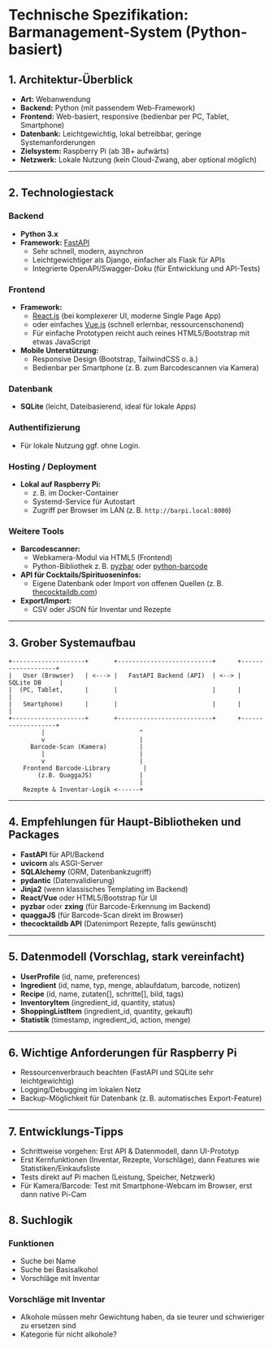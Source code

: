 # Technische Spezifikation: Barmanagement-System (Python-basiert)

## 1. Architektur-Überblick

- **Art:** Webanwendung
- **Backend:** Python (mit passendem Web-Framework)
- **Frontend:** Web-basiert, responsive (bedienbar per PC, Tablet, Smartphone)
- **Datenbank:** Leichtgewichtig, lokal betreibbar, geringe Systemanforderungen
- **Zielsystem:** Raspberry Pi (ab 3B+ aufwärts)
- **Netzwerk:** Lokale Nutzung (kein Cloud-Zwang, aber optional möglich)

---

## 2. Technologiestack

### Backend

- **Python 3.x**
- **Framework:** [FastAPI](https://fastapi.tiangolo.com/)
  - Sehr schnell, modern, asynchron
  - Leichtgewichtiger als Django, einfacher als Flask für APIs
  - Integrierte OpenAPI/Swagger-Doku (für Entwicklung und API-Tests)

### Frontend

- **Framework:**
  - [React.js](https://react.dev/) (bei komplexerer UI, moderne Single Page App)
  - oder einfaches [Vue.js](https://vuejs.org/) (schnell erlernbar, ressourcenschonend)
  - Für einfache Prototypen reicht auch reines HTML5/Bootstrap mit etwas JavaScript
- **Mobile Unterstützung:**
  - Responsive Design (Bootstrap, TailwindCSS o. ä.)
  - Bedienbar per Smartphone (z. B. zum Barcodescannen via Kamera)

### Datenbank

- **SQLite** (leicht, Dateibasierend, ideal für lokale Apps)

### Authentifizierung

- Für lokale Nutzung ggf. ohne Login.


### Hosting / Deployment

- **Lokal auf Raspberry Pi:**
  - z. B. im Docker-Container
  - Systemd-Service für Autostart
  - Zugriff per Browser im LAN (z. B. `http://barpi.local:8000`)

### Weitere Tools

- **Barcodescanner:**
  - Webkamera-Modul via HTML5 (Frontend)
  - Python-Bibliothek z. B. [pyzbar](https://pypi.org/project/pyzbar/) oder [python-barcode](https://pypi.org/project/python-barcode/)
- **API für Cocktails/Spirituoseninfos:**
  - Eigene Datenbank oder Import von offenen Quellen (z. B. [thecocktaildb.com](https://www.thecocktaildb.com/))
- **Export/Import:**
  - CSV oder JSON für Inventar und Rezepte

---

## 3. Grober Systemaufbau

```
+--------------------+       +--------------------------+      +-------------------+
|   User (Browser)   | <---> |   FastAPI Backend (API)  | <--> |     SQLite DB     |
|  (PC, Tablet,      |       |                          |      |                   |
|   Smartphone)      |       |                          |      |                   |
+--------------------+       +--------------------------+      +-------------------+
         |                          ^
         v                          |
      Barcode-Scan (Kamera)         |
         |                          |
         v                          |
    Frontend Barcode-Library         |
        (z.B. QuaggaJS)             |
                                    |
    Rezepte & Inventar-Logik <------+
```

---

## 4. Empfehlungen für Haupt-Bibliotheken und Packages

- **FastAPI** für API/Backend
- **uvicorn** als ASGI-Server
- **SQLAlchemy** (ORM, Datenbankzugriff)
- **pydantic** (Datenvalidierung)
- **Jinja2** (wenn klassisches Templating im Backend)
- **React/Vue** oder HTML5/Bootstrap für UI
- **pyzbar** oder **zxing** (für Barcode-Erkennung im Backend)
- **quaggaJS** (für Barcode-Scan direkt im Browser)
- **thecocktaildb API** (Datenimport Rezepte, falls gewünscht)

---

## 5. Datenmodell (Vorschlag, stark vereinfacht)

- **UserProfile** (id, name, preferences)
- **Ingredient** (id, name, typ, menge, ablaufdatum, barcode, notizen)
- **Recipe** (id, name, zutaten[], schritte[], bild, tags)
- **InventoryItem** (ingredient\_id, quantity, status)
- **ShoppingListItem** (ingredient\_id, quantity, gekauft)
- **Statistik** (timestamp, ingredient\_id, action, menge)

---

## 6. Wichtige Anforderungen für Raspberry Pi

- Ressourcenverbrauch beachten (FastAPI und SQLite sehr leichtgewichtig)
- Logging/Debugging im lokalen Netz
- Backup-Möglichkeit für Datenbank (z. B. automatisches Export-Feature)

---

## 7. Entwicklungs-Tipps

- Schrittweise vorgehen: Erst API & Datenmodell, dann UI-Prototyp
- Erst Kernfunktionen (Inventar, Rezepte, Vorschläge), dann Features wie Statistiken/Einkaufsliste
- Tests direkt auf Pi machen (Leistung, Speicher, Netzwerk)
- Für Kamera/Barcode: Test mit Smartphone-Webcam im Browser, erst dann native Pi-Cam

## 8. Suchlogik

### Funktionen

- Suche bei Name
- Suche bei Basisalkohol
- Vorschläge mit Inventar

### Vorschläge mit Inventar

- Alkohole müssen mehr Gewichtung haben, da sie teurer und schwieriger zu ersetzen sind
- Kategorie für nicht alkohole?